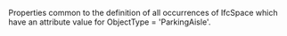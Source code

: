 Properties common to the definition of all occurrences of IfcSpace which have an attribute value for ObjectType = 'ParkingAisle'.